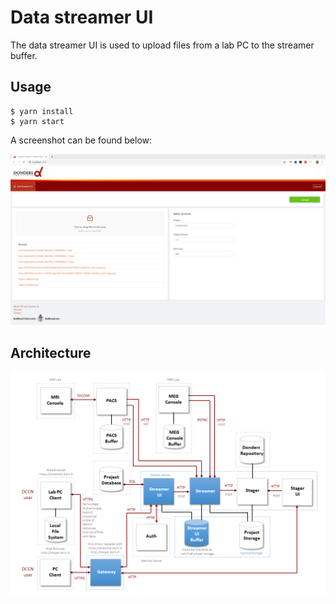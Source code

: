 # Data streamer UI

The data streamer UI is used to upload files from a lab PC to the streamer buffer.

## Usage

```{Shell}
$ yarn install
$ yarn start
```

A screenshot can be found below:

![Screenshot](./docs/screenshot-data-streamer-ui.png "Screenshot")

## Architecture

![Architecture](./docs/architecture.png "Architecture")
